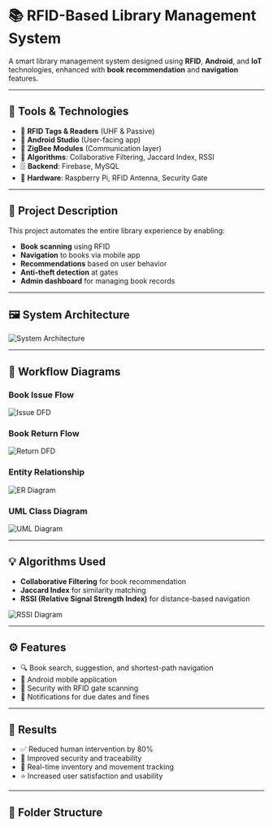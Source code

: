 # 📚 RFID-Based Library Management System

A smart library management system designed using **RFID**, **Android**, and **IoT** technologies, enhanced with **book recommendation** and **navigation** features.

---

## 🧰 Tools & Technologies

- 📶 **RFID Tags & Readers** (UHF & Passive)
- 📱 **Android Studio** (User-facing app)
- 🔌 **ZigBee Modules** (Communication layer)
- 🧮 **Algorithms**: Collaborative Filtering, Jaccard Index, RSSI
- 🗄️ **Backend**: Firebase, MySQL
- 🧠 **Hardware**: Raspberry Pi, RFID Antenna, Security Gate

---

## 📖 Project Description

This project automates the entire library experience by enabling:
- **Book scanning** using RFID
- **Navigation** to books via mobile app
- **Recommendations** based on user behavior
- **Anti-theft detection** at gates
- **Admin dashboard** for managing book records

---

## 🖼️ System Architecture

![System Architecture](assets/system-architecture.png)

---

## 🔄 Workflow Diagrams

### Book Issue Flow
![Issue DFD](assets/issue-flow.png)

### Book Return Flow
![Return DFD](assets/return-flow.png)

### Entity Relationship
![ER Diagram](assets/er-diagram.png)

### UML Class Diagram
![UML Diagram](assets/uml-diagram.png)

---

## 💡 Algorithms Used

- **Collaborative Filtering** for book recommendation
- **Jaccard Index** for similarity matching
- **RSSI (Relative Signal Strength Index)** for distance-based navigation

![RSSI Diagram](assets/rssi-algo.png)

---

## ⚙️ Features

- 🔍 Book search, suggestion, and shortest-path navigation
- 📲 Android mobile application
- 🚪 Security with RFID gate scanning
- 🔔 Notifications for due dates and fines

---

## 🎯 Results

- ✅ Reduced human intervention by 80%
- 🔐 Improved security and traceability
- 🔄 Real-time inventory and movement tracking
- ⭐ Increased user satisfaction and usability

---

## 📂 Folder Structure


